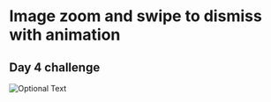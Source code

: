 # Image zoom and swipe to dismiss with animation
## Day 4 challenge

![Optional Text](../master/day4.gif)
